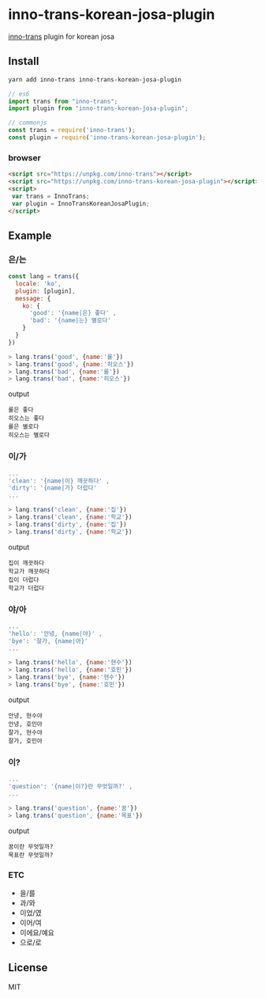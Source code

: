 # inno-trans-korean-josa-plugin
[inno-trans](https://github.com/skt-t1-byungi/inno-trans) plugin for korean josa

## Install
```sh
yarn add inno-trans inno-trans-korean-josa-plugin
```
```js
// es6
import trans from "inno-trans";
import plugin from "inno-trans-korean-josa-plugin";

// commonjs
const trans = require('inno-trans');
const plugin = require('inno-trans-korean-josa-plugin');
```

### browser
```html
<script src="https://unpkg.com/inno-trans"></script>
<script src="https://unpkg.com/inno-trans-korean-josa-plugin"></script>
<script>
 var trans = InnoTrans;
 var plugin = InnoTransKoreanJosaPlugin;
</script>
```

## Example
### 은/는
```js
const lang = trans({
  locale: 'ko',
  plugin: [plugin],
  message: {
    ko: { 
      'good': '{name|은} 좋다' ,
      'bad': '{name|는} 별로다' 
    }
  }
})

> lang.trans('good', {name:'롤'})
> lang.trans('good', {name:'히오스'})
> lang.trans('bad', {name:'롤'})
> lang.trans('bad', {name:'히오스'})
```
output
```
롤은 좋다
히오스는 좋다
롤은 별로다
히오스는 별로다
```

### 이/가
```js
...
'clean': '{name|이} 깨끗하다' ,
'dirty': '{name|가} 더럽다' 
...

> lang.trans('clean', {name:'집'})
> lang.trans('clean', {name:'학교'})
> lang.trans('dirty', {name:'집'})
> lang.trans('dirty', {name:'학교'})
```
output
```
집이 깨끗하다
학교가 깨끗하다
집이 더럽다
학교가 더럽다
```

### 야/아
```js
...
'hello': '안녕, {name|야}' ,
'bye': '잘가, {name|아}' 
...

> lang.trans('hello', {name:'현수'})
> lang.trans('hello', {name:'호민'})
> lang.trans('bye', {name:'현수'})
> lang.trans('bye', {name:'호민'})
```
output
```
안녕, 현수야
안녕, 호민아
잘가, 현수야
잘가, 호민아
```

### 이?
```js
...
'question': '{name|이?}란 무엇일까?' ,
...

> lang.trans('question', {name:'꿈'})
> lang.trans('question', {name:'목표'})
```
output
```
꿈이란 무엇일까?
목표란 무엇일까?
```

### ETC
- 을/를
- 과/와
- 이었/였
- 이어/여
- 이에요/예요
- 으로/로

## License
MIT